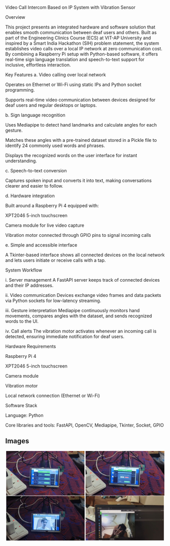 Video Call Intercom Based on IP System with Vibration Sensor

Overview

This project presents an integrated hardware and software solution that enables smooth communication between deaf users and others. Built as part of the Engineering Clinics Course (ECS) at VIT-AP University and inspired by a Smart India Hackathon (SIH) problem statement, the system establishes video calls over a local IP network at zero communication cost. By combining a Raspberry Pi setup with Python-based software, it offers real-time sign language translation and speech-to-text support for inclusive, effortless interaction.

Key Features
a. Video calling over local network

Operates on Ethernet or Wi-Fi using static IPs and Python socket programming.

Supports real-time video communication between devices designed for deaf users and regular desktops or laptops.

b. Sign language recognition

Uses Mediapipe to detect hand landmarks and calculate angles for each gesture.

Matches these angles with a pre-trained dataset stored in a Pickle file to identify 24 commonly used words and phrases.

Displays the recognized words on the user interface for instant understanding.

c. Speech-to-text conversion

Captures spoken input and converts it into text, making conversations clearer and easier to follow.

d. Hardware integration

Built around a Raspberry Pi 4 equipped with:

XPT2046 5-inch touchscreen

Camera module for live video capture

Vibration motor connected through GPIO pins to signal incoming calls

e. Simple and accessible interface

A Tkinter-based interface shows all connected devices on the local network and lets users initiate or receive calls with a tap.

System Workflow

i. Server management
A FastAPI server keeps track of connected devices and their IP addresses.

ii. Video communication
Devices exchange video frames and data packets via Python sockets for low-latency streaming.

iii. Gesture interpretation
Mediapipe continuously monitors hand movements, compares angles with the dataset, and sends recognized words to the UI.

iv. Call alerts
The vibration motor activates whenever an incoming call is detected, ensuring immediate notification for deaf users.

Hardware Requirements

Raspberry Pi 4

XPT2046 5-inch touchscreen

Camera module

Vibration motor

Local network connection (Ethernet or Wi-Fi)

Software Stack

Language: Python

Core libraries and tools: FastAPI, OpenCV, Mediapipe, Tkinter, Socket, GPIO
## Images

![Demo](demo.png)
